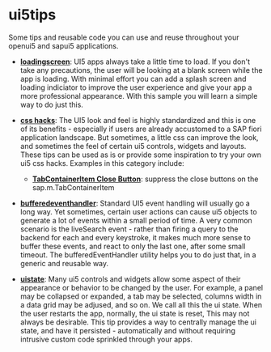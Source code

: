 # ui5tips
Some tips and reusable code you can use and reuse throughout your openui5 and sapui5 applications.

* **[loadingscreen](../../wiki/Loading-screen)**:
UI5 apps always take a little time to load. If you don't take any precautions, the user will be looking at a blank screen while the app is loading.
With minimal effort you can add a splash screen and loading indiciator to improve the user experience and give your app a more professional appearance.
With this sample you will learn a simple way to do just this.

* **[css hacks](../../wiki/csshacks)**:
The UI5 look and feel is highly standardized and this is one of its benefits - especially if users are already accustomed to a SAP fiori application landscape.
But sometimes, a little css can improve the look, and sometimes the feel of certain ui5 controls, widgets and layouts.
These tips can be used as is or provide some inspiration to try your own ui5 css hacks.
Examples in this category include:
  * **[TabContainerItem Close Button](../../wiki/csshacks-tabcontaineritem-closebuttons)**: suppress the close buttons on the sap.m.TabContainerItem

* **[bufferedeventhandler](../../wiki/bufferedeventhandler)**:
Standard UI5 event handling will usually go a long way. Yet sometimes, certain user actions can cause ui5 objects to generate a lot of events within a small period of time.
A very common scenario is the liveSearch event - rather than firing a query to the backend for each and every keystroke, it makes much more sense to buffer these events, and react to only the last one, after some small timeout.
The bufferedEventHandler utility helps you to do just that, in a generic and reusable way.

* **[uistate](../../wiki/uistate)**:
Many ui5 controls and widgets allow some aspect of their appearance or behavior to be changed by the user. 
For example, a panel may be collapsed or expanded, a tab may be selected, columns width in a data grid may be adjused, and so on. We call all this the ui state.
When the user restarts the app, normally, the ui state is reset, This may not always be desirable.
This tip provides a way to centrally manage the ui state, and have it persisted - automatically and without requiring intrusive custom code sprinkled through your apps.